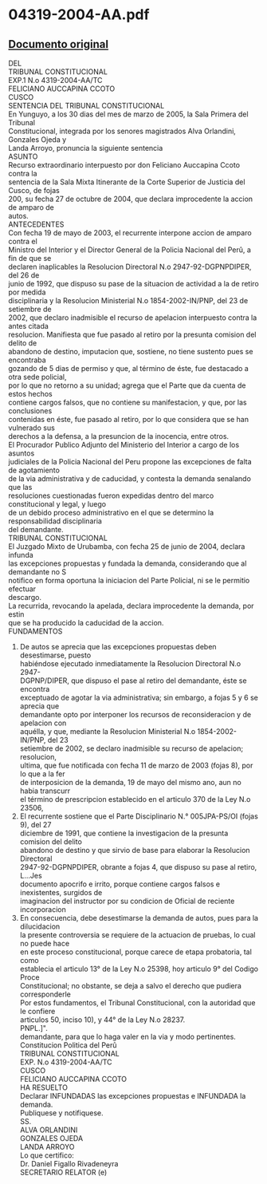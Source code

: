 
04319-2004-AA.pdf
=================
  
[Documento original](https://tc.gob.pe/jurisprudencia/2005/04319-2004-AA.pdf)  
---  
DEL  
TRIBUNAL CONSTITUCIONAL  
EXP.1 N.o 4319-2004-AA/TC  
FELICIANO AUCCAPINA CCOTO  
CUSCO  
SENTENCIA DEL TRIBUNAL CONSTITUCIONAL  
En Yunguyo, a los 30 dias del mes de marzo de 2005, la Sala Primera del Tribunal  
Constitucional, integrada por los senores magistrados Alva Orlandini, Gonzales Ojeda y  
Landa Arroyo, pronuncia la siguiente sentencia  
ASUNTO  
Recurso extraordinario interpuesto por don Feliciano Auccapina Ccoto contra la  
sentencia de la Sala Mixta Itinerante de la Corte Superior de Justicia del Cusco, de fojas  
200, su fecha 27 de octubre de 2004, que declara improcedente la accion de amparo de  
autos.  
ANTECEDENTES  
Con fecha 19 de mayo de 2003, el recurrente interpone accion de amparo contra el  
Ministro del Interior y el Director General de la Policia Nacional del Perû, a fin de que se  
declaren inaplicables la Resolucion Directoral N.o 2947-92-DGPNPDIPER, del 26 de  
junio de 1992, que dispuso su pase de la situacion de actividad a la de retiro por medida  
disciplinaria y la Resolucion Ministerial N.o 1854-2002-IN/PNP, del 23 de setiembre de  
2002, que declaro inadmisible el recurso de apelacion interpuesto contra la antes citada  
resolucion. Manifiesta que fue pasado al retiro por la presunta comision del delito de  
abandono de destino, imputacion que, sostiene, no tiene sustento pues se encontraba  
gozando de 5 dias de permiso y que, al término de éste, fue destacado a otra sede policial,  
por lo que no retorno a su unidad; agrega que el Parte que da cuenta de estos hechos  
contiene cargos falsos, que no contiene su manifestacion, y que, por las conclusiones  
contenidas en éste, fue pasado al retiro, por lo que considera que se han vulnerado sus  
derechos a la defensa, a la presuncion de la inocencia, entre otros.  
El Procurador Publico Adjunto del Ministerio del Interior a cargo de los asuntos  
judiciales de la Policia Nacional del Peru propone las excepciones de falta de agotamiento  
de la via administrativa y de caducidad, y contesta la demanda senalando que las  
resoluciones cuestionadas fueron expedidas dentro del marco constitucional y legal, y luego  
de un debido proceso administrativo en el que se determino la responsabilidad disciplinaria  
del demandante.  
TRIBUNAL CONSTITUCIONAL  
El Juzgado Mixto de Urubamba, con fecha 25 de junio de 2004, declara infunda  
las excepciones propuestas y fundada la demanda, considerando que al demandante no S  
notifico en forma oportuna la iniciacion del Parte Policial, ni se le permitio efectuar  
descargo.  
La recurrida, revocando la apelada, declara improcedente la demanda, por estin  
que se ha producido la caducidad de la accion.  
FUNDAMENTOS  
1. De autos se aprecia que las excepciones propuestas deben desestimarse, puesto  
habiéndose ejecutado inmediatamente la Resolucion Directoral N.o 2947-  
DGPNP/DIPER, que dispuso el pase al retiro del demandante, éste se encontra  
exceptuado de agotar la via administrativa; sin embargo, a fojas 5 y 6 se aprecia que  
demandante opto por interponer los recursos de reconsideracion y de apelacion con  
aquélla, y que, mediante la Resolucion Ministerial N.o 1854-2002-IN/PNP, del 23  
setiembre de 2002, se declaro inadmisible su recurso de apelacion; resolucion,  
ultima, que fue notificada con fecha 11 de marzo de 2003 (fojas 8), por lo que a la fer  
de interposicion de la demanda, 19 de mayo del mismo ano, aun no habia transcurr  
el término de prescripcion establecido en el articulo 370 de la Ley N.o 23506,  
2. El recurrente sostiene que el Parte Disciplinario N.° 005JPA-PS/OI (fojas 9), del 27  
diciembre de 1991, que contiene la investigacion de la presunta comision del delito  
abandono de destino y que sirvio de base para elaborar la Resolucion Directoral  
2947-92-DGPNPDIPER, obrante a fojas 4, que dispuso su pase al retiro, L...Jes  
documento apocrifo e irrito, porque contiene cargos falsos e inexistentes, surgidos de  
imaginacion del instructor por su condicion de Oficial de reciente incorporacion  
3. En consecuencia, debe desestimarse la demanda de autos, pues para la dilucidacion  
la presente controversia se requiere de la actuacion de pruebas, lo cual no puede hace  
en este proceso constitucional, porque carece de etapa probatoria, tal como  
establecia el articulo 13° de la Ley N.o 25398, hoy articulo 9° del Codigo Proce  
Constitucional; no obstante, se deja a salvo el derecho que pudiera corresponderle  
Por estos fundamentos, el Tribunal Constitucional, con la autoridad que le confiere  
articulos 50, inciso 10), y 44° de la Ley N.o 28237.  
PNPL.]".  
demandante, para que lo haga valer en la via y modo pertinentes.  
Constitucion Politica del Perû  
TRIBUNAL CONSTITUCIONAL  
EXP. N.o 4319-2004-AA/TC  
CUSCO  
FELICIANO AUCCAPINA CCOTO  
HA RESUELTO  
Declarar INFUNDADAS las excepciones propuestas e INFUNDADA la demanda.  
Publiquese y notifiquese.  
SS.  
ALVA ORLANDINI  
GONZALES OJEDA  
LANDA ARROYO  
Lo que certifico:  
Dr. Daniel Figallo Rivadeneyra  
SECRETARIO RELATOR (e)